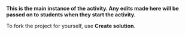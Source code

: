 **This is the main instance of the activity. Any edits made here will be passed on to students when they start the activity.**

To fork the project for yourself, use **Create solution**.
